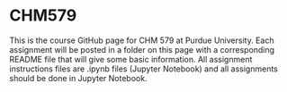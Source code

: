 # CHM579
This is the course GitHub page for CHM 579 at Purdue University. Each assignment will be posted in a folder on this page with a corresponding README file that will give some basic information. All assignment instructions files are .ipynb files (Jupyter Notebook) and all assignments should be done in Jupyter Notebook.
